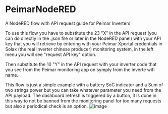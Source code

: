 # PeimarNodeRED
A NodeRED flow with API request guide for Peimar Inverters

To use this flow you have to substitute the 23 "X" in the API request (you can do directly in the .json file or later in the NodeRED panel) with your API key that you will retrieve by entering with your Peimar Xportal credentials in Solax (the real inverter chinese producer) monitoring system, in the left menu you will see "request API key" option.

Then substitute the 10 "Y" in the API request with your inverter code that you see from the Peimar monitoring app on symply from the inverte wifi name.

This flow is just a simple example with a battery SoC indicator and a Sum of two strings power but you can take whatever parameter you need from the API payload.
The dashboard refresh is triggered by a button, it is done in this way to not be banned from the monitoring panel for too many requests but also a periodical check is an option.
![image](https://github.com/lukebikes/PeimarNodeRED/assets/130980547/923c345b-d90d-4e11-b8cc-09af7ba672ff)
